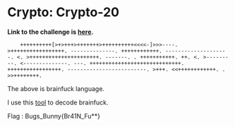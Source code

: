 # Crypto: Crypto-20

**Link to the challenge is [here](http://www.bugsbunnyctf.me/challenges).**

```
	++++++++++[>+>+++>+++++++>++++++++++<<<<-]>>>----. >+++++++++++++++++. --------------. ++++++++++++. --------------------. <. >++++++++++++++++++++++. -------. . +++++++++++. ++. <. >---------. <--------------. ---. +++++++++++++++++++++++++++++. +++++++++++++++++. -------------------------. >+++. <<++++++++++++. . >>++++++++.

```

The above is brainfuck language.

I use this [tool](http://www.dcode.fr/brainfuck-language) to decode brainfuck.

Flag : Bugs_Bunny{Br41N_Fu**}